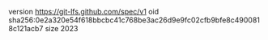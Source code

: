version https://git-lfs.github.com/spec/v1
oid sha256:0e2a320e54f618bbcbc41c768be3ac26d9e9fc02cfb9bfe8c4900818c121acb7
size 2023
